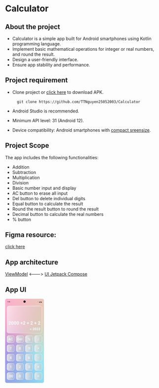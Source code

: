 # Calculator
## About the project
* Calculator is a simple app built for Android smartphones using Kotlin programming language.
* Implement basic mathematical operations for integer or real numbers, and round the result.
* Design a user-friendly interface.
* Ensure app stability and performance.

## Project requirement
* Clone project or [click here](https://drive.usercontent.google.com/download?id=1vCqxvSa7aGohudP0sMHsnf9Z8qclNC2z&export=download&authuser=0&confirm=t&uuid=f54f11eb-dd33-41da-8145-67d525e933d3&at=APZUnTWHBvwR1iOv_BGzMOhwEIhI:1705730174817) to download APK.
  
        git clone https://github.com/TTNguyen25052003/Calculator
* Android Studio is recommended.
* Minimum API level: 31 (Android 12).
* Device compatibility: Android smartphones with [compact sreensize](https://developer.android.com/guide/topics/large-screens/support-different-screen-sizes).

## Project Scope
The app includes the following functionalities:
* Addition
* Subtraction
* Multiplication
* Division
* Basic number input and display
* AC button to erase all input
* Del button to delete individual digits
* Equal button to calculate the result
* Round the result button to round the result
* Decimal button to calculate the real numbers
* % button

## Figma resource: 
[click here](https://www.figma.com/file/jWRy1J4ND5o25o0G9TjfNd/Calculator-app?type=design&node-id=0%3A1&mode=design&t=a74ZqLly6HD2X2rw-1)

## App architecture
[ViewModel](https://developer.android.com/topic/libraries/architecture/viewmodel) <---> [UI Jetpack Compose](https://developer.android.com/jetpack/compose)

## App UI
<p align="left">
  <img src="https://github.com/TTNguyen25052003/Calculator/blob/master/App%20screen.png" alt="Calculator screen app" width="25%" height="25%">
</p>
